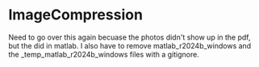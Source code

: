 # ImageCompression
Need to go over this again becuase the photos didn't show up in the pdf, but the did in matlab. I also have to remove matlab_r2024b_windows and the _temp_matlab_r2024b_windows files with a gitignore. 